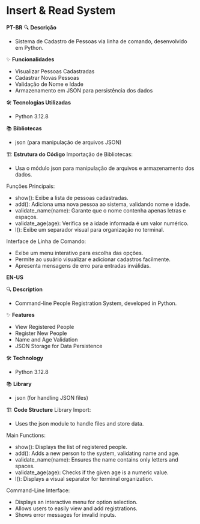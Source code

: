 # Insert & Read System
 **PT-BR**
🔍 **Descrição**
 - Sistema de Cadastro de Pessoas via linha de comando, desenvolvido em Python.

✨ **Funcionalidades**
 - Visualizar Pessoas Cadastradas
 - Cadastrar Novas Pessoas
 - Validação de Nome e Idade
 - Armazenamento em JSON para persistência dos dados

🛠️ **Tecnologias Utilizadas**
 - Python 3.12.8

📚 **Bibliotecas**
 - json (para manipulação de arquivos JSON)

🏗️ **Estrutura do Código**
Importação de Bibliotecas:
 - Usa o módulo json para manipulação de arquivos e armazenamento dos dados.

Funções Principais:
 - show(): Exibe a lista de pessoas cadastradas.
 - add(): Adiciona uma nova pessoa ao sistema, validando nome e idade.
 - validate_name(name): Garante que o nome contenha apenas letras e espaços.
 - validate_age(age): Verifica se a idade informada é um valor numérico.
 - l(): Exibe um separador visual para organização no terminal.

Interface de Linha de Comando:
 - Exibe um menu interativo para escolha das opções.
 - Permite ao usuário visualizar e adicionar cadastros facilmente.
 - Apresenta mensagens de erro para entradas inválidas.

 **EN-US**

🔍 **Description**
 - Command-line People Registration System, developed in Python.

✨ **Features**
 - View Registered People
 - Register New People
 - Name and Age Validation
 - JSON Storage for Data Persistence

🛠️ **Technology**
 - Python 3.12.8

📚 **Library**
 - json (for handling JSON files)

🏗️ **Code Structure**
Library Import:
 - Uses the json module to handle files and store data.

Main Functions:
 - show(): Displays the list of registered people.
 - add(): Adds a new person to the system, validating name and age.
 - validate_name(name): Ensures the name contains only letters and spaces.
 - validate_age(age): Checks if the given age is a numeric value.
 - l(): Displays a visual separator for terminal organization.

Command-Line Interface:
 - Displays an interactive menu for option selection.
 - Allows users to easily view and add registrations.
 - Shows error messages for invalid inputs.